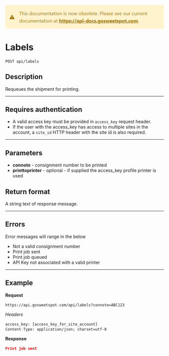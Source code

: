 [![](../obsolete-banner.png)](https://api-docs.gosweetspot.com/)

# Labels

    POST api/labels

## Description
Requeues the shipment for printing.

***

## Requires authentication
* A valid access key must be provided in `access_key` request header.
* If the user with the access_key has access to multiple sites in the account, a `site_id` HTTP header with the site id is also required.

***

## Parameters
- **connote** - consignment number to be printed
- **printtoprinter** - optional - if supplied the access_key profile printer is used

## Return format
A string text of response message.

***

## Errors
Error messages will range in the below
- Not a valid consignment number
- Print job sent
- Print job queued
- API Key not associated with a valid printer

***

## Example
**Request**

    https://api.gosweetspot.com/api/labels?connote=ABC123

*Headers*

    access_key: [access_key_for_site_account]
    Content-Type: application/json; charset=utf-8



**Response**
``` json
Print job sent

```
